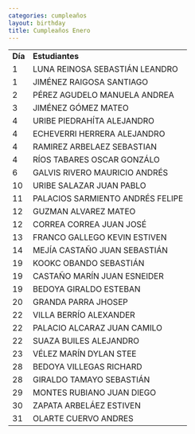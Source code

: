 ```yaml
---
categories: cumpleaños
layout: birthday
title: Cumpleaños Enero
---
```

<table id="birthdayTable">
<tbody><tr>
<td><b>Día</b></td>
<td><b>Estudiantes</b></td>
</tr>
<tr>
<td>1</td>
<td>LUNA REINOSA SEBASTIÁN LEANDRO</td>
</tr>
<tr>
<td>1</td>
<td>JIMÉNEZ RAIGOSA SANTIAGO</td>
</tr>
<tr>
<td>2</td>
<td>PÉREZ AGUDELO MANUELA ANDREA</td>
</tr>
<tr>
<td>3</td>
<td>JIMÉNEZ GÓMEZ MATEO</td>
</tr>
<tr>
<td>4</td>
<td>URIBE PIEDRAHÍTA ALEJANDRO</td>
</tr>
<tr>
<td>4</td>
<td>ECHEVERRI HERRERA ALEJANDRO</td>
</tr>
<tr>
<td>4</td>
<td>RAMIREZ ARBELAEZ SEBASTIAN</td>
</tr>
<tr>
<td>4</td>
<td>RÍOS TABARES OSCAR GONZÁLO</td>
</tr>
<tr>
<td>6</td>
<td>GALVIS RIVERO MAURICIO ANDRÉS</td>
</tr>
<tr>
<td>10</td>
<td>URIBE SALAZAR JUAN PABLO</td>
</tr>
<tr>
<td>11</td>
<td>PALACIOS SARMIENTO ANDRÉS FELIPE</td>
</tr>
<tr>
<td>12</td>
<td>GUZMAN ALVAREZ MATEO</td>
</tr>
<tr>
<td>12</td>
<td>CORREA CORREA JUAN JOSÉ</td>
</tr>
<tr>
<td>13</td>
<td>FRANCO GALLEGO KEVIN ESTIVEN</td>
</tr>
<tr>
<td>14</td>
<td>MEJÍA CASTAÑO JUAN SEBASTIÁN</td>
</tr>
<tr>
<td>19</td>
<td>KOOKC OBANDO SEBASTIÁN</td>
</tr>
<tr>
<td>19</td>
<td>CASTAÑO MARÍN JUAN ESNEIDER</td>
</tr>
<tr>
<td>19</td>
<td>BEDOYA GIRALDO ESTEBAN</td>
</tr>
<tr>
<td>20</td>
<td>GRANDA PARRA JHOSEP</td>
</tr>
<tr>
<td>22</td>
<td>VILLA BERRÍO ALEXANDER</td>
</tr>
<tr>
<td>22</td>
<td>PALACIO ALCARAZ JUAN CAMILO</td>
</tr>
<tr>
<td>22</td>
<td>SUAZA BUILES ALEJANDRO</td>
</tr>
<tr>
<td>23</td>
<td>VÉLEZ MARÍN DYLAN STEE</td>
</tr>
<tr>
<td>28</td>
<td>BEDOYA VILLEGAS RICHARD</td>
</tr>
<tr>
<td>28</td>
<td>GIRALDO TAMAYO SEBASTIÁN</td>
</tr>
<tr>
<td>29</td>
<td>MONTES RUBIANO JUAN DIEGO</td>
</tr>
<tr>
<td>30</td>
<td>ZAPATA ARBELÁEZ ESTIVEN</td>
</tr>
<tr>
<td>31</td>
<td>OLARTE CUERVO ANDRES</td>
</tr>
</tbody></table>
